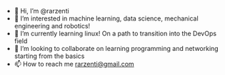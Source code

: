 - 👋 Hi, I’m @rarzenti
- 👀 I’m interested in machine learning, data science, mechanical engineering and robotics!
- 🌱 I’m currently learning linux! On a path to transition into the DevOps field
- 💞️ I’m looking to collaborate on learning programming and networking starting from the basics
- 📫 How to reach me rarzenti@gmail.com

<!---
rarzenti/rarzenti is a ✨ special ✨ repository because its `README.md` (this file) appears on your GitHub profile.
You can click the Preview link to take a look at your changes.
--->
